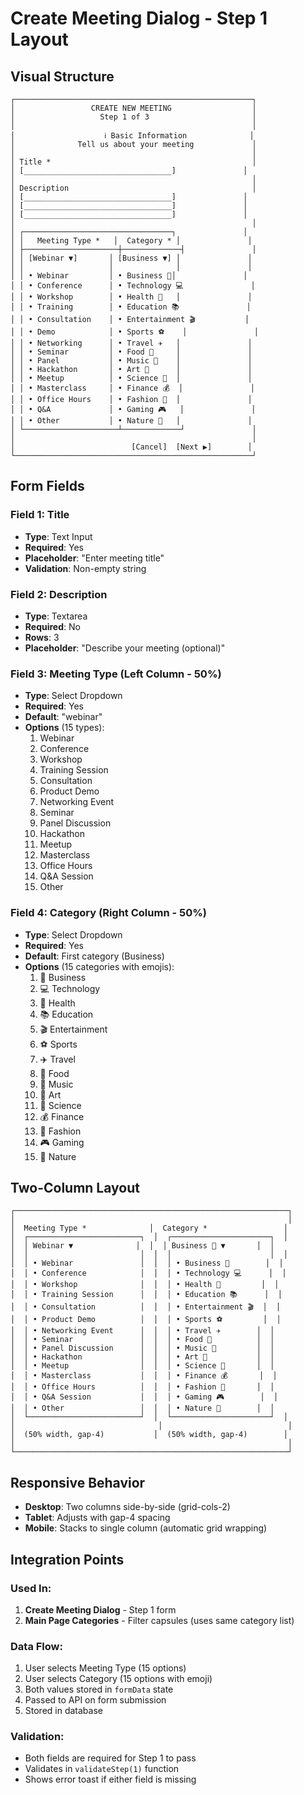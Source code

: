 # Create Meeting Dialog - Step 1 Layout

## Visual Structure

```
┌─────────────────────────────────────────────────────┐
│                 CREATE NEW MEETING                  │
│                   Step 1 of 3                       │
│                                                     │
│                    ℹ️ Basic Information              │
│              Tell us about your meeting             │
│                                                     │
│ Title *                                             │
│ [_________________________________]               │
│                                                     │
│ Description                                         │
│ [_________________________________]               │
│ [_________________________________]               │
│ [_________________________________]               │
│                                                     │
│ ┌─────────────────────────────────┐               │
│ │   Meeting Type *   │  Category * │               │
│ ├─────────────────────┼─────────────┤               │
│ │ [Webinar ▼]       │ [Business ▼] │               │
│ │                   │              │               │
│ │ • Webinar         │ • Business 💼│               │
│ │ • Conference      │ • Technology 💻               │
│ │ • Workshop        │ • Health 🏥   │               │
│ │ • Training        │ • Education 📚               │
│ │ • Consultation    │ • Entertainment 🎬           │
│ │ • Demo            │ • Sports ⚽    │               │
│ │ • Networking      │ • Travel ✈️   │               │
│ │ • Seminar         │ • Food 🍕     │               │
│ │ • Panel           │ • Music 🎵    │               │
│ │ • Hackathon       │ • Art 🎨      │               │
│ │ • Meetup          │ • Science 🔬  │               │
│ │ • Masterclass     │ • Finance 💰  │               │
│ │ • Office Hours    │ • Fashion 👗  │               │
│ │ • Q&A             │ • Gaming 🎮   │               │
│ │ • Other           │ • Nature 🌿   │               │
│ └─────────────────────┴─────────────┘               │
│                                                     │
│                          [Cancel]  [Next ▶]        │
└─────────────────────────────────────────────────────┘
```

## Form Fields

### Field 1: Title
- **Type**: Text Input
- **Required**: Yes
- **Placeholder**: "Enter meeting title"
- **Validation**: Non-empty string

### Field 2: Description
- **Type**: Textarea
- **Required**: No
- **Rows**: 3
- **Placeholder**: "Describe your meeting (optional)"

### Field 3: Meeting Type (Left Column - 50%)
- **Type**: Select Dropdown
- **Required**: Yes
- **Default**: "webinar"
- **Options** (15 types):
  1. Webinar
  2. Conference
  3. Workshop
  4. Training Session
  5. Consultation
  6. Product Demo
  7. Networking Event
  8. Seminar
  9. Panel Discussion
  10. Hackathon
  11. Meetup
  12. Masterclass
  13. Office Hours
  14. Q&A Session
  15. Other

### Field 4: Category (Right Column - 50%)
- **Type**: Select Dropdown
- **Required**: Yes
- **Default**: First category (Business)
- **Options** (15 categories with emojis):
  1. 💼 Business
  2. 💻 Technology
  3. 🏥 Health
  4. 📚 Education
  5. 🎬 Entertainment
  6. ⚽ Sports
  7. ✈️ Travel
  8. 🍕 Food
  9. 🎵 Music
  10. 🎨 Art
  11. 🔬 Science
  12. 💰 Finance
  13. 👗 Fashion
  14. 🎮 Gaming
  15. 🌿 Nature

## Two-Column Layout

```
┌─────────────────────────────────────────────────────────────┐
│                                                             │
│  Meeting Type *              │  Category *                 │
│  ┌─────────────────────────┐  │  ┌──────────────────────┐  │
│  │ Webinar ▼              │  │  │ Business 💼 ▼       │  │
│  │                         │  │  │                      │  │
│  │ • Webinar               │  │  │ • Business 💼        │  │
│  │ • Conference            │  │  │ • Technology 💻      │  │
│  │ • Workshop              │  │  │ • Health 🏥         │  │
│  │ • Training Session      │  │  │ • Education 📚      │  │
│  │ • Consultation          │  │  │ • Entertainment 🎬  │  │
│  │ • Product Demo          │  │  │ • Sports ⚽         │  │
│  │ • Networking Event      │  │  │ • Travel ✈️        │  │
│  │ • Seminar               │  │  │ • Food 🍕          │  │
│  │ • Panel Discussion      │  │  │ • Music 🎵         │  │
│  │ • Hackathon             │  │  │ • Art 🎨           │  │
│  │ • Meetup                │  │  │ • Science 🔬       │  │
│  │ • Masterclass           │  │  │ • Finance 💰       │  │
│  │ • Office Hours          │  │  │ • Fashion 👗       │  │
│  │ • Q&A Session           │  │  │ • Gaming 🎮        │  │
│  │ • Other                 │  │  │ • Nature 🌿        │  │
│  └─────────────────────────┘  │  └──────────────────────┘  │
│                                │                            │
│  (50% width, gap-4)           │  (50% width, gap-4)        │
│                                                             │
└─────────────────────────────────────────────────────────────┘
```

## Responsive Behavior

- **Desktop**: Two columns side-by-side (grid-cols-2)
- **Tablet**: Adjusts with gap-4 spacing
- **Mobile**: Stacks to single column (automatic grid wrapping)

## Integration Points

### Used In:
1. **Create Meeting Dialog** - Step 1 form
2. **Main Page Categories** - Filter capsules (uses same category list)

### Data Flow:
1. User selects Meeting Type (15 options)
2. User selects Category (15 options with emoji)
3. Both values stored in `formData` state
4. Passed to API on form submission
5. Stored in database

### Validation:
- Both fields are required for Step 1 to pass
- Validates in `validateStep(1)` function
- Shows error toast if either field is missing
